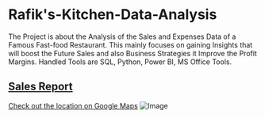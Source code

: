 # Rafik's-Kitchen-Data-Analysis
The Project is about the Analysis of the Sales and Expenses Data of a Famous Fast-food  Restaurant. This mainly focuses on gaining Insights that will boost the Future Sales and also Business Strategies it Improve the Profit Margins. Handled Tools are SQL, Python, Power BI, MS Office Tools.
## [Sales Report](Sales%20Report)

[Check out the location on Google Maps](https://maps.app.goo.gl/WhF22ShAvDXNbyQg6)
![Image](![image](https://github.com/bala-1409/Rafik-s-Kitchen-Data-Analysis/assets/136687053/8e299cea-b005-449a-8fed-06c683755ef7))

